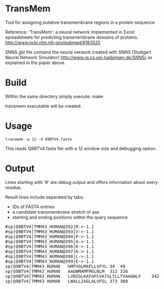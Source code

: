TransMem
========

Tool for assigning putative transmembrane regions in a protein sequence

Reference:
'TransMem': a neural network implemented in Excel spreadsheets for predicting transmembrane domains of proteins.
http://www.ncbi.nlm.nih.gov/pubmed/9183525

SNNS.gbl file contains the neural network created with SNNS (Stuttgart Neural Network Simulator) http://www.ra.cs.uni-tuebingen.de/SNNS/ as explained in the paper above.


Build
=====

Within the same directory simply execute: make

transmem executable will be created.


Usage 
=====

	transmem -w 12 -d Q9BTV4.fasta
	
This reads Q9BTV4.fasta file with a 12 window size and debugging option.


Output
======

Lines starting with '#' are debug output and offers information about every residue.

Result lines include separated by tabs:

* IDs of FASTA entries
* a candidate transmembrane stretch of aas
* starting and ending positions within the query sequence.

<pre>
#sp|Q9BTV4|TMM43_HUMAN@392|R->-1.1
#sp|Q9BTV4|TMM43_HUMAN@393|V->-1.1
#sp|Q9BTV4|TMM43_HUMAN@394|P->-1.1
#sp|Q9BTV4|TMM43_HUMAN@395|A->-1.1
#sp|Q9BTV4|TMM43_HUMAN@396|K->-1.1
#sp|Q9BTV4|TMM43_HUMAN@397|K->-1.1
#sp|Q9BTV4|TMM43_HUMAN@398|L->-1.1
#sp|Q9BTV4|TMM43_HUMAN@399|E->-1.1
sp|Q9BTV4|TMM43_HUMAN	GMFVGLMAFLLSFYL	34	49
sp|Q9BTV4|TMM43_HUMAN	AAGWMAMFMGLNLM	312	326
sp|Q9BTV4|TMM43_HUMAN	LVNIGLKAFAFCVATSLTLLTVAAGWLF	342	370
sp|Q9BTV4|TMM43_HUMAN	LWALLIAGLALVPIL	373	388
</pre>
